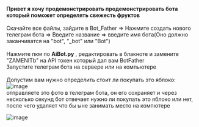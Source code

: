 <b>Привет я хочу продемонстрировать продемонстрировать бота который поможет определять свежесть фруктов</b> </br> </br>
Скачайте все файлы, зайдите в Bot_Father => Нажмите создать нового телеграм бота => Введите название => введите имя бота(Оно должно заканчиватся на "bot", "_bot" или "Bot")  </br> </br>
Нажмите пкм по <b>AiBot.py</b> , редактировать в блакноте и замените "ZAMENITb" на API токен который дал вам BotFather </br>
Запустите телеграм бота на сервере или на компьютере </br> </br>
</b>Допустим вам нужно определить стоит ли покупать это яблоко:</b> </br>
![image](https://github.com/user-attachments/assets/99417828-b3a4-4f14-92a8-a56483bf20e1)
</br>
отправляете это фото в телеграм бота, он его сохраняет и через несколько секунд бот отвечает нужно ли покупать это яблоко или нет, после чего удаляет что бы ыне занимать место на компютере </br>

![image](https://github.com/user-attachments/assets/baae0110-97ef-44ac-a9f7-6f4d2767b345)

